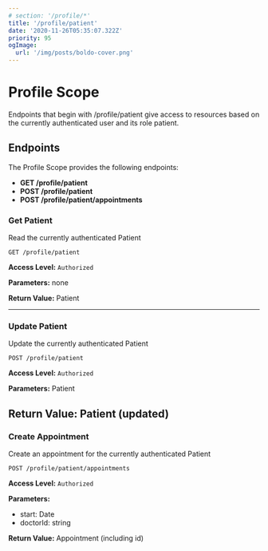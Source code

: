 ```yaml
---
# section: '/profile/*'
title: '/profile/patient'
date: '2020-11-26T05:35:07.322Z'
priority: 95
ogImage:
  url: '/img/posts/boldo-cover.png'
---
```


# Profile Scope

Endpoints that begin with /profile/patient give access to resources based on the currently authenticated user and its role patient.

## Endpoints

The Profile Scope provides the following endpoints:

- **GET /profile/patient**
- **POST /profile/patient**
- **POST /profile/patient/appointments**

### Get Patient

Read the currently authenticated Patient

```
GET /profile/patient
```

**Access Level:** `Authorized`

**Parameters:** none

**Return Value:** Patient

---

### Update Patient

Update the currently authenticated Patient

```
POST /profile/patient
```

**Access Level:** `Authorized`

**Parameters:** Patient

## **Return Value:** Patient (updated)

### Create Appointment

Create an appointment for the currently authenticated Patient

```
POST /profile/patient/appointments
```

**Access Level:** `Authorized`

**Parameters:**

- start: Date
- doctorId: string

**Return Value:** Appointment (including id)
